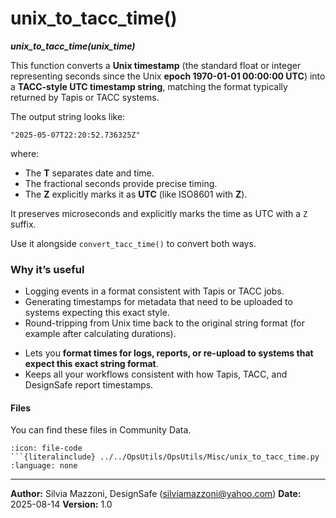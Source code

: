 # unix_to_tacc_time()
***unix_to_tacc_time(unix_time)***

This function converts a **Unix timestamp** (the standard float or integer representing seconds since the Unix **epoch 1970-01-01 00:00:00 UTC**) into a **TACC-style UTC timestamp string**, matching the format typically returned by Tapis or TACC systems.

The output string looks like:

```
"2025-05-07T22:20:52.736325Z"
```

where:

* The **T** separates date and time.
* The fractional seconds provide precise timing.
* The **Z** explicitly marks it as **UTC** (like ISO8601 with **Z**).

It preserves microseconds and explicitly marks the time as UTC with a `Z` suffix.

Use it alongside `convert_tacc_time()` to convert both ways.


###  Why it’s useful

- Logging events in a format consistent with Tapis or TACC jobs.
- Generating timestamps for metadata that need to be uploaded to systems expecting this exact style.
- Round-tripping from Unix time back to the original string format (for example after calculating durations).
* Lets you **format times for logs, reports, or re-upload to systems that expect this exact string format**.
* Keeps all your workflows consistent with how Tapis, TACC, and DesignSafe report timestamps.


#### Files
You can find these files in Community Data.

```{dropdown} unix_to_tacc_time.py
:icon: file-code
```{literalinclude} ../../OpsUtils/OpsUtils/Misc/unix_to_tacc_time.py
:language: none
```

---

**Author:** Silvia Mazzoni, DesignSafe (silviamazzoni@yahoo.com)
**Date:** 2025-08-14
**Version:** 1.0